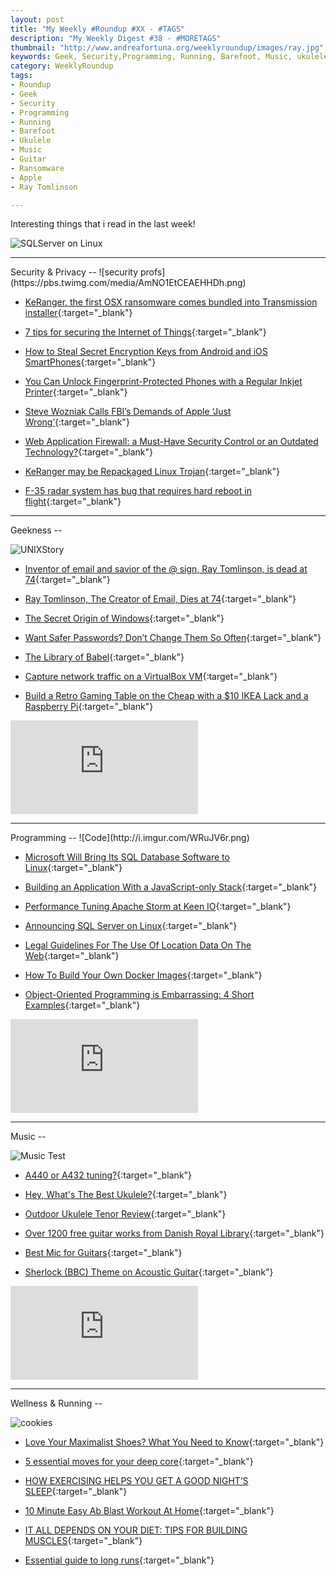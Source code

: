 ```yaml
---
layout: post
title: "My Weekly #Roundup #XX - #TAGS"
description: "My Weekly Digest #38 - #MORETAGS"
thumbnail: "http://www.andreafortuna.org/weeklyroundup/images/ray.jpg"
keywords: Geek, Security,Programming, Running, Barefoot, Music, ukulele, transcription,Ray Tomlinson, guitar, linux, sqlserver, f35, keranger, WAF, 
category: WeeklyRoundup
tags: 
- Roundup
- Geek
- Security
- Programming
- Running
- Barefoot
- Ukulele
- Music
- Guitar
- Ransomware
- Apple
- Ray Tomlinson

---
```

Interesting things that i read in the last week!

![SQLServer on Linux](http://www.andreafortuna.org/weeklyroundup/images/ray.jpg)
<!-- more -->
<hr/>
Security & Privacy
--
![security profs](https://pbs.twimg.com/media/AmNO1EtCEAEHHDh.png)

- [KeRanger, the first OSX ransomware comes bundled into Transmission installer](http://www.andreafortuna.org/security/2016/03/07/osx-ransomware/){:target="_blank"}

- [7 tips for securing the Internet of Things](https://nakedsecurity.sophos.com/2016/03/07/7-tips-for-securing-the-internet-of-things/){:target="_blank"}

- [How to Steal Secret Encryption Keys from Android and iOS SmartPhones](http://thehackernews.com/2016/03/encryption-keys-android.html){:target="_blank"}

- [You Can Unlock Fingerprint-Protected Phones with a Regular Inkjet Printer](http://news.softpedia.com/news/you-can-unlock-fingerprint-protected-phones-with-a-regular-inkjet-printer-501392.shtml){:target="_blank"}

- [Steve Wozniak Calls FBI’s Demands of Apple ‘Just Wrong’](http://recode.net/2016/03/08/steve-wozniak-calls-fbis-demands-of-apple-just-wrong){:target="_blank"}

- [Web Application Firewall: a Must-Have Security Control or an Outdated Technology?](https://www.infosecisland.com/blogview/24708-Web-Application-Firewall-a-Must-Have-Security-Control-or-an-Outdated-Technology.html){:target="_blank"}

- [KeRanger may be Repackaged Linux Trojan](http://www.infosecurity-magazine.com/news/keranger-may-be-repackaged-linux/){:target="_blank"}

- [F-35 radar system has bug that requires hard reboot in flight](http://arstechnica.com/information-technology/2016/03/f-35-radar-system-has-bug-that-requires-hard-reboot-in-flight/){:target="_blank"}

<hr/>
Geekness
--

![UNIXStory](https://scontent-mxp1-1.xx.fbcdn.net/hphotos-xlf1/v/t1.0-9/12804837_1254615987885110_7202172769302968690_n.jpg?oh=5c77579844cbf2be35ec2a43e6165c7f&oe=57914FCD)

- [Inventor of email and savior of the @ sign, Ray Tomlinson, is dead at 74](http://www.theverge.com/2016/3/6/11168718/ray-tomlinson-dead-inventor-of-email-obituary){:target="_blank"}

- [Ray Tomlinson, The Creator of Email, Dies at 74](http://thehackernews.com/2016/03/email-ray-tomlinson.html){:target="_blank"}

- [The Secret Origin of Windows](http://www.technologizer.com/2010/03/08/the-secret-origin-of-windows/){:target="_blank"}

- [Want Safer Passwords? Don’t Change Them So Often](http://www.wired.com/2016/03/want-safer-passwords-dont-change-often/){:target="_blank"}

- [The Library of Babel](https://libraryofbabel.info/){:target="_blank"}

- [Capture network traffic on a VirtualBox VM](http://www.andreafortuna.org/technology/2016/03/09/capture-network-traffic-from-virtualbox-vm/){:target="_blank"}

- [Build a Retro Gaming Table on the Cheap with a $10 IKEA Lack and a Raspberry Pi](http://lifehacker.com/build-a-retro-gaming-table-on-the-cheap-with-a-10-ikea-1762899356){:target="_blank"}

<div class="video-container">
<iframe src="https://www.youtube.com/embed/XXXXXX" frameborder="0" allowfullscreen></iframe>
</div>


<hr/>
Programming
--
![Code](http://i.imgur.com/WRuJV6r.png)

- [Microsoft Will Bring Its SQL Database Software to Linux](http://www.wired.com/2016/03/microsoft-will-bring-sql-database-software-linux/){:target="_blank"}

- [Building an Application With a JavaScript-only Stack](https://dzone.com/articles/building-an-application-with-a-javascript-only-sta-1){:target="_blank"}

- [Performance Tuning Apache Storm at Keen IO](http://highscalability.com/blog/2016/3/8/performance-tuning-apache-storm-at-keen-io.html){:target="_blank"}

- [Announcing SQL Server on Linux](https://blogs.microsoft.com/blog/2016/03/07/announcing-sql-server-on-linux/){:target="_blank"}

- [Legal Guidelines For The Use Of Location Data On The Web](https://www.smashingmagazine.com/2016/03/location-data-web-development-and-the-law/){:target="_blank"}

- [How To Build Your Own Docker Images](https://www.reddit.com/r/programming/comments/49y5py/how_to_build_your_own_docker_images/){:target="_blank"}

- [Object-Oriented Programming is Embarrassing: 4 Short Examples](https://www.youtube.com/watch?v=IRTfhkiAqPw){:target="_blank"}

<div class="video-container">
<iframe src="https://www.youtube.com/embed/IRTfhkiAqPw" frameborder="0" allowfullscreen></iframe>
</div>


<hr/>
Music
--

![Music Test](https://pbs.twimg.com/media/CdNAtItWwAA_P6O.jpg)

- [A440 or A432 tuning?](http://www.andreafortuna.org/music/2016/03/08/a440-or-a432-tuning/){:target="_blank"}

- [Hey, What's The Best Ukulele?](http://www.gotaukulele.com/2016/03/hey-whats-best-ukulele.html){:target="_blank"}

- [Outdoor Ukulele Tenor Review](http://ukulelego.com/gear/outdoor-ukulele-tenor-review/){:target="_blank"}

- [Over 1200 free guitar works from Danish Royal Library](http://www.andreafortuna.org/guitar/2016/03/10/free-guitar-works-from-danish-royal-library/){:target="_blank"}

- [Best Mic for Guitars](http://www.guitarsalon.com/blog/?p=16128){:target="_blank"}

- [Sherlock (BBC) Theme on Acoustic Guitar](https://www.youtube.com/watch?v=7oN9GrnVvUo){:target="_blank"}

<div class="video-container">
<iframe src="https://www.youtube.com/embed/7oN9GrnVvUo" frameborder="0" allowfullscreen></iframe>
</div>


<hr/>
Wellness & Running  
--

![cookies](https://pbs.twimg.com/media/CdMZDPRVAAAyRBX.jpg)

- [Love Your Maximalist Shoes? What You Need to Know](http://naturalrunningcenter.com/2016/03/06/love-maximalist-shoes/){:target="_blank"}

- [5 essential moves for your deep core](http://www.runnersworld.co.uk/training/5-essential-moves-for-your-deep-core/14619.html){:target="_blank"}

- [HOW EXERCISING HELPS YOU GET A GOOD NIGHT’S SLEEP](https://www.runtastic.com/blog/en/nutrition-wellness/how-your-workout-can-improve-your-sleep-plus-4-tips-on-falling-asleep/){:target="_blank"}

- [10 Minute Easy Ab Blast Workout At Home](http://runeatrepeat.com/2016/03/10/10-minute-easy-ab-blast-workout-at-home/){:target="_blank"}

- [IT ALL DEPENDS ON YOUR DIET: TIPS FOR BUILDING MUSCLES](https://www.runtastic.com/blog/en/sports-fitness/it-all-depends-on-your-diet-tips-for-building-muscles/){:target="_blank"}

- [Essential guide to long runs](http://www.runnersworld.co.uk/training/essential-guide-to-long-runs/14616.html){:target="_blank"}



